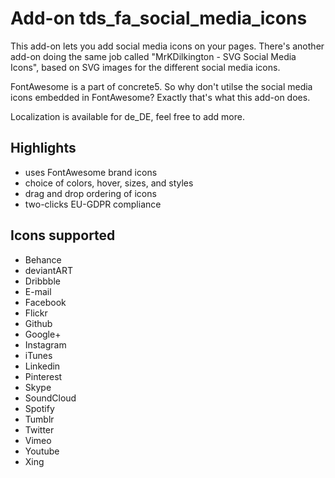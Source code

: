 # Add-on tds_fa_social_media_icons

This add-on lets you add social media icons on your pages. There's another add-on doing the same job called "MrKDilkington - SVG Social Media Icons", based on SVG images for the different social media icons.

FontAwesome is a part of concrete5. So why don't utilse the social media icons embedded in FontAwesome? Exactly that's what this add-on does.

Localization is available for de_DE, feel free to add more.

## Highlights

* uses FontAwesome brand icons
* choice of colors, hover, sizes, and styles
* drag and drop ordering of icons
* two-clicks EU-GDPR compliance

## Icons supported

* Behance
* deviantART
* Dribbble
* E-mail
* Facebook
* Flickr
* Github
* Google+
* Instagram
* iTunes
* Linkedin
* Pinterest
* Skype
* SoundCloud
* Spotify
* Tumblr
* Twitter
* Vimeo
* Youtube
* Xing
